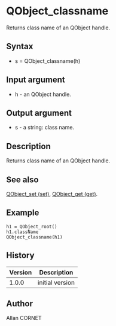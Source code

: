 

# QObject_classname

Returns class name of an QObject handle.

## Syntax

- s = QObject_classname(h)

## Input argument

 - h - an QObject handle.

## Output argument

 - s - a string: class name.

## Description


  <p>Returns class name of an QObject handle.</p>


## See also

[QObject_set (set)](QObject_set.md), [QObject_get (get)](QObject_get.md).
## Example

```Nelson
h1 = QObject_root()
h1.className
QObject_classname(h1)
```

## History

|Version|Description|
|------|------|
|1.0.0|initial version|


## Author

Allan CORNET



